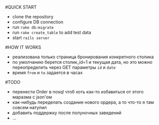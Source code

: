 #QUICK START

- clone the repository
- configure DB connection
- run `rake db:migrate` 
- run `rake create_table` to add test data
- start `rails server`

#HOW IT WORKS

- реализована только страница бронирования конкретного столика
- по умолчанию берется столик_id=1 и текущая дата, но это можно переопределить через GET параметры `id` и `date`
- время `from` и `to` задается в часах

#TODO

- перенести Order в nosql чтоб хоть как-то избавиться от этого маразма с json'ом
- как-нибудь переделать создание нового ордера, а то что-то я там совсем натупил
- добавить поддержку после полуночных заведений
- ...
